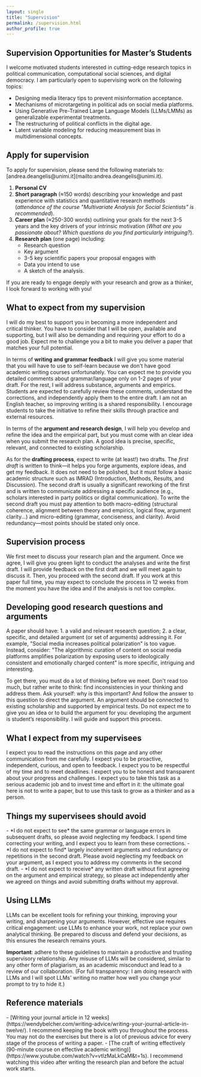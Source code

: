 ```yaml
---
layout: single
title: "Supervision"
permalink: /supervision.html
author_profile: true
---
```


<h2>Supervision Opportunities for Master’s Students</h2>

I welcome motivated students interested in cutting-edge research topics in political communication, computational social sciences, and digital democracy. I am particularly open to supervising work on the following topics:

- Designing media literacy tips to prevent misinformation acceptance.  
- Mechanisms of microtargeting in political ads on social media platforms.  
- Using Generative Pre-Trained Large Language Models (LLMs/LMMs) as generalizable experimental treatments.  
- The restructuring of political conflicts in the digital age.  
- Latent variable modeling for reducing measurement bias in multidimensional concepts.

<h2>Apply for supervision</h2>
To apply for supervision, please send the following materials to: [andrea.deangelis@unimi.it](mailto:andrea.deangelis@unimi.it).  

1. **Personal CV**  
2. **Short paragraph** (≈150 words) describing your knowledge and past experience with statistics and quantitative research methods (*attendance of the course "Multivariate Analysis for Social Scientists" is recommended*).  
3. **Career plan** (≈250-300 words) outlining your goals for the next 3-5 years and the key drivers of your intrinsic motivation (*What are you passionate about? Which questions do you find particularly intriguing?*).  
4. **Research plan** (one page) including:  
    - Research question  
    - Key argument 
    - 3-5 key scientific papers your proposal engages with  
    - Data you intend to use  
    - A sketch of the analysis.  

If you are ready to engage deeply with your research and grow as a thinker, I look forward to working with you!

<h2>What to expect from my supervision</h2>
I will do my best to support you in becoming a more independent and critical thinker. 
You have to consider that I will be open, available and supporting, but I will also be demanding and requiring your effort to do a good job. 
Expect me to challenge you a bit to make you deliver a paper that matches your full potential.

In terms of **writing and grammar feedback** I will give you some material that you will have to use to self-learn because we don't have good academic writing courses unfortunately. 
You can expect me to provide you detailed comments about grammar/language only on 1-2 pages of your draft. For the rest, I will address substance, arguments and empirics. 
Students are expected to carefully review these comments, understand the corrections, and independently apply them to the entire draft.
I am not an English teacher, so improving writing is a shared responsibility. 
I encourage students to take the initiative to refine their skills through practice and external resources.

In terms of the **argument and research design**, I will help you develop and refine the idea and the empirical part, but you must come with an clear idea when you submit the research plan. 
A good idea is precise, specific, relevant, and connected to existing scholarship. 

As for the **drafting process**, expect to write (at least!) two drafts. 
The *first draft* is written to think—it helps you forge arguments, explore ideas, and get my feedback. 
It does not need to be polished, but it must follow a basic academic structure such as IMRAD (Introduction, Methods, Results, and Discussion).
The second draft is usually a significant reworking of the first and is written to communicate addressing a specific audience (e.g., scholars interested in party politics or digital communication). 
To write the second draft you must pay attention to both macro-editing (structural coherence, alignment between theory and empirics, logical flow, argument clarity...) and micro-editing (grammar, conciseness, and clarity). 
Avoid redundancy—most points should be stated only once. 

<h2>Supervision process</h2>
We first meet to discuss your research plan and the argument. Once we agree, I will give you green light to conduct the analyses and write the first draft. 
I will provide feedback on the first draft and we will meet again to discuss it.
Then, you proceed with the second draft. 
If you work at this paper full time, you may expect to conclude the process in 12 weeks from the moment you have the idea and if the analysis is not too complex.

<h2>Developing good research questions and arguments</h2>
A paper should have: 1. a valid and relevant research question; 2. a clear, specific, and detailed argument (or set of arguments) addressing it. 
For example, "Social media increases political polarization" is too vague. 
Instead, consider: "The algorithmic curation of content on social media platforms amplifies polarization by exposing users to ideologically consistent and emotionally charged content" is more specific, intriguing and interesting. 

To get there, you must do a lot of thinking before we meet. Don't read too much, but rather write to think: find inconsistencies in your thinking and address them. 
Ask yourself: why is this important? And follow the answer to this question to direct the argument. 
An argument should be connected to existing scholarship and supported by empirical tests. 
Do not expect me to give you an idea or to build the argument for you: developing the argument is student’s responsibility. 
I will guide and support this process. 

<h2>What I expect from my supervisees</h2>
I expect you to read the instructions on this page and any other communication from me carefully.  
I expect you to be proactive, independent, curious, and open to feedback. 
I expect you to be respectful of my time and to meet deadlines. 
I expect you to be honest and transparent about your progress and challenges.
I expect you to take this task as a serious academic job and to invest time and effort in it: the ultimate goal here is not to write a paper, but to use this task to grow as a thinker and as a person. 

<h2>Things my supervisees should avoid</h2>
- *I do not expect to see* the same grammar or language errors in subsequent drafts, so please avoid neglecting my feedback. I spend time correcting your writing, and I expect you to learn from these corrections.  
- *I do not expect to find* largely incoherent arguments and redundancy or repetitions in the second draft. Please avoid neglecting my feedback on your argument, as I expect you to address my comments in the second draft.  
- *I do not expect to receive* any written draft without first agreeing on the argument and empirical strategy, so please act independently after we agreed on things and avoid submitting drafts without my approval. 

<h2>Using LLMs</h2>
LLMs can be excellent tools for refining your thinking, improving your writing, and sharpening your arguments. 
However, effective use requires critical engagement: use LLMs to enhance your work, not replace your own analytical thinking. 
Be prepared to discuss and defend your decisions, as this ensures the research remains yours.  

**Important**: adhere to these guidelines to maintain a productive and trusting supervisory relationship. Any misuse of LLMs will be considered, similar to any other form of plagiarism, as an academic misconduct and lead to a review of our collaboration. 
(For full transparency: I am doing research with LLMs and I will spot LLMs' writing no matter how well you change your prompt to try to hide it.)

<h2>Reference materials</h2>
- [Writing your journal article in 12 weeks](https://wendybelcher.com/writing-advice/writing-your-journal-article-in-twelve/). I recommend keeping the book with you throughout the process. You may not do the exercises but there is a lot of previous advice for every stage of the process of writing a paper.
- [The craft of writing effectively (90-minute course on effective academic writing)](https://www.youtube.com/watch?v=vtIzMaLkCaM&t=1s). I recommend watching this video after writing the research plan and before the actual work starts.

